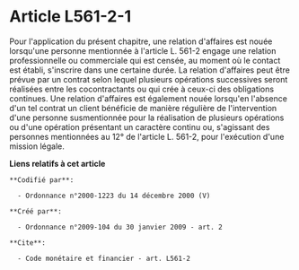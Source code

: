 # Article L561-2-1

Pour l'application du présent chapitre, une relation d'affaires est nouée lorsqu'une personne mentionnée à l'article L. 561-2
engage une relation professionnelle ou commerciale qui est censée, au moment où le contact est établi, s'inscrire dans une
certaine durée. La relation d'affaires peut être prévue par un contrat selon lequel plusieurs opérations successives seront
réalisées entre les cocontractants ou qui crée à ceux-ci des obligations continues. Une relation d'affaires est également
nouée lorsqu'en l'absence d'un tel contrat un client bénéficie de manière régulière de l'intervention d'une personne
susmentionnée pour la réalisation de plusieurs opérations ou d'une opération présentant un caractère continu ou, s'agissant
des personnes mentionnées au 12° de l'article L. 561-2, pour l'exécution d'une mission légale.

**Liens relatifs à cet article**

	**Codifié par**:

	  - Ordonnance n°2000-1223 du 14 décembre 2000 (V)

	**Créé par**:

	  - Ordonnance n°2009-104 du 30 janvier 2009 - art. 2

	**Cite**:

	  - Code monétaire et financier - art. L561-2
